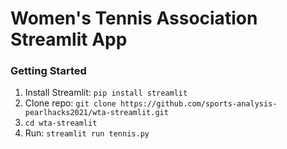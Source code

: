 # Women's Tennis Association Streamlit App

### Getting Started 

1. Install Streamlit: `pip install streamlit`
2. Clone repo: `git clone https://github.com/sports-analysis-pearlhacks2021/wta-streamlit.git`
3. `cd wta-streamlit`
4. Run: `streamlit run tennis.py`
